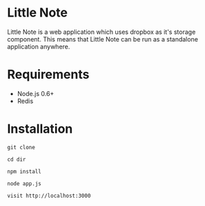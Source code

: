 # Little Note

Little Note is a web application which uses dropbox as it's storage component. This means that Little Note can be run as a standalone application anywhere.

# Requirements
* Node.js 0.6+
* Redis

# Installation

    git clone 

    cd dir

    npm install

    node app.js

    visit http://localhost:3000
